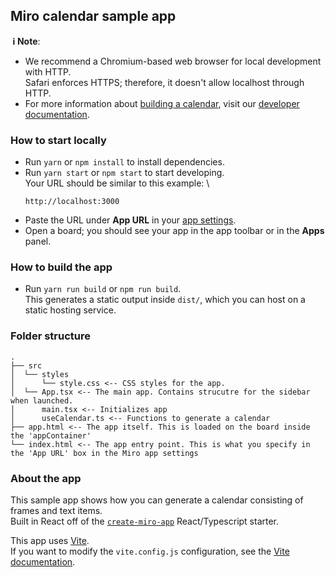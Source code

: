 ## Miro calendar sample app

**&nbsp;ℹ&nbsp;Note**:

- We recommend a Chromium-based web browser for local development with HTTP. \
  Safari enforces HTTPS; therefore, it doesn't allow localhost through HTTP.
- For more information about [building a calendar](https://developers.miro.com/docs/building-a-calendar-app-in-miro), visit our [developer documentation](https://developers.miro.com).

### How to start locally

- Run `yarn` or `npm install` to install dependencies.
- Run `yarn start` or `npm start` to start developing. \
  Your URL should be similar to this example: \
  ```
  http://localhost:3000
  ```
- Paste the URL under **App URL** in your [app settings](https://developers.miro.com/docs/build-your-first-hello-world-app#step-3-create-your-app-in-miro).
- Open a board; you should see your app in the app toolbar or in the **Apps** panel.

### How to build the app

- Run `yarn run build` or `npm run build`. \
  This generates a static output inside `dist/`, which you can host on a static hosting service.

### Folder structure

```
.
├── src
│  └── styles
│      └── style.css <-- CSS styles for the app.
│  └── App.tsx <-- The main app. Contains strucutre for the sidebar when launched.
│      main.tsx <-- Initializes app
│      useCalendar.ts <-- Functions to generate a calendar
├── app.html <-- The app itself. This is loaded on the board inside the 'appContainer'
└── index.html <-- The app entry point. This is what you specify in the 'App URL' box in the Miro app settings
```

### About the app

This sample app shows how you can generate a calendar consisting of frames and text items. \
Built in React off of the [`create-miro-app`](https://www.npmjs.com/package/create-miro-app) React/Typescript starter.

This app uses [Vite](https://vitejs.dev/). \
If you want to modify the `vite.config.js` configuration, see the [Vite documentation](https://vitejs.dev/guide/).
